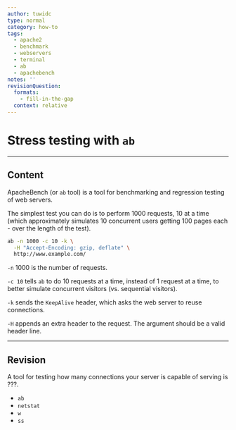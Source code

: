 ```yaml
---
author: tuwidc
type: normal
category: how-to
tags:
  - apache2
  - benchmark
  - webservers
  - terminal
  - ab
  - apachebench
notes: ''
revisionQuestion:
  formats:
    - fill-in-the-gap
  context: relative
---
```


# Stress testing with `ab`


---

## Content

ApacheBench (or `ab` tool) is a tool for benchmarking and regression testing of web servers.

The simplest test you can do is to perform 1000 requests, 10 at a time (which approximately simulates 10 concurrent users getting 100 pages each - over the length of the test).

```bash
ab -n 1000 -c 10 -k \
  -H "Accept-Encoding: gzip, deflate" \
  http://www.example.com/
```

`-n` 1000 is the number of requests.

`-c 10` tells `ab` to do 10 requests at a time, instead of 1 request at a time, to better simulate concurrent visitors (vs. sequential visitors).

`-k` sends the `KeepAlive` header, which asks the web server to reuse connections.

`-H` appends an extra header to the request. The argument should be a valid header line.


---

## Revision

A tool for testing how many connections your server is capable of serving is ???.

- `ab`
- `netstat`
- `w`
- `ss`
